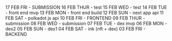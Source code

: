 17 FEB FRI - SUBMISSION
16 FEB THUR - test
15 FEB WED - test
14 FEB TUE - front end mvp
13 FEB MON - front end build
12 FEB SUN - next app api
11 FEB SAT - polkadot js api
10 FEB FRI - FRONTEND
09 FEB THUR - submission
08 FEB WED - submission
07 FEB TUE - dex mvp
06 FEB MON - dex2
05 FEB SUN - dex1
04 FEB SAT - ink (nft + dex)
03 FEB FRI - BACKEND

